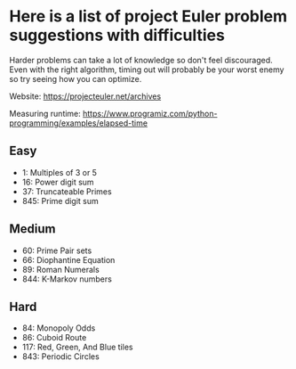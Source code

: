 # Here is a list of project Euler problem suggestions with difficulties

Harder problems can take a lot of knowledge so don't feel discouraged. 
Even with the right algorithm, timing out will probably be your worst enemy so try seeing how you can optimize.


Website: https://projecteuler.net/archives

Measuring runtime: https://www.programiz.com/python-programming/examples/elapsed-time

## Easy
- 1: Multiples of 3 or 5
- 16: Power digit sum
- 37: Truncateable Primes
- 845: Prime digit sum

## Medium
- 60: Prime Pair sets
- 66: Diophantine Equation
- 89: Roman Numerals
- 844: K-Markov numbers

## Hard
- 84: Monopoly Odds
- 86: Cuboid Route
- 117: Red, Green, And Blue tiles
- 843: Periodic Circles
